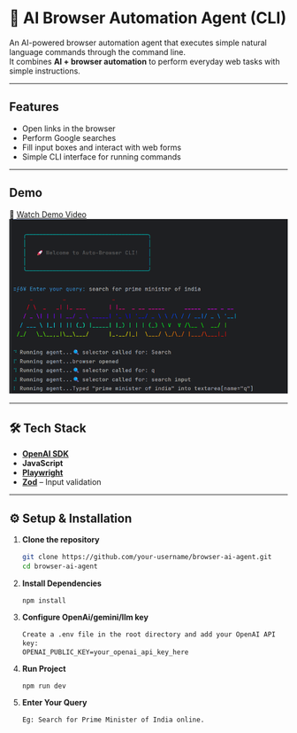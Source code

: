 # 🤖 AI Browser Automation Agent (CLI)

An AI-powered browser automation agent that executes simple natural language commands through the command line.  
It combines **AI + browser automation** to perform everyday web tasks with simple instructions.

---

##  Features
-  Open links in the browser  
-  Perform Google searches  
-  Fill input boxes and interact with web forms  
-  Simple CLI interface for running commands  

---

##  Demo
  🎥 [Watch Demo Video](https://youtu.be/hqXsUnZXsSM)
     ![App Screenshot](./assets/img.png) 

---

## 🛠️ Tech Stack
- **[OpenAI SDK](https://www.npmjs.com/package/openai)** 
- **JavaScript**  
- **[Playwright](https://playwright.dev/)**
- **[Zod](https://zod.dev/)** – Input validation  

---

## ⚙️ Setup & Installation

1. **Clone the repository**
    ```bash
   git clone https://github.com/your-username/browser-ai-agent.git
   cd browser-ai-agent
 
2. **Install Dependencies**
    ```text
    npm install
3. **Configure OpenAi/gemini/llm key**
    ```env
   Create a .env file in the root directory and add your OpenAI API key:
   OPENAI_PUBLIC_KEY=your_openai_api_key_here
4. **Run Project**
   ```text
   npm run dev
5. **Enter Your Query**
    ```text
    Eg: Search for Prime Minister of India online.   
  
